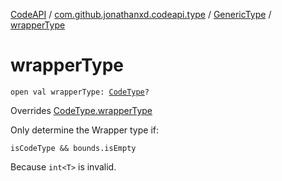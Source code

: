 [CodeAPI](../../index.md) / [com.github.jonathanxd.codeapi.type](../index.md) / [GenericType](index.md) / [wrapperType](.)

# wrapperType

`open val wrapperType: `[`CodeType`](../-code-type/index.md)`?`

Overrides [CodeType.wrapperType](../-code-type/wrapper-type.md)

Only determine the Wrapper type if:

`isCodeType && bounds.isEmpty`

Because `int<T>` is invalid.

